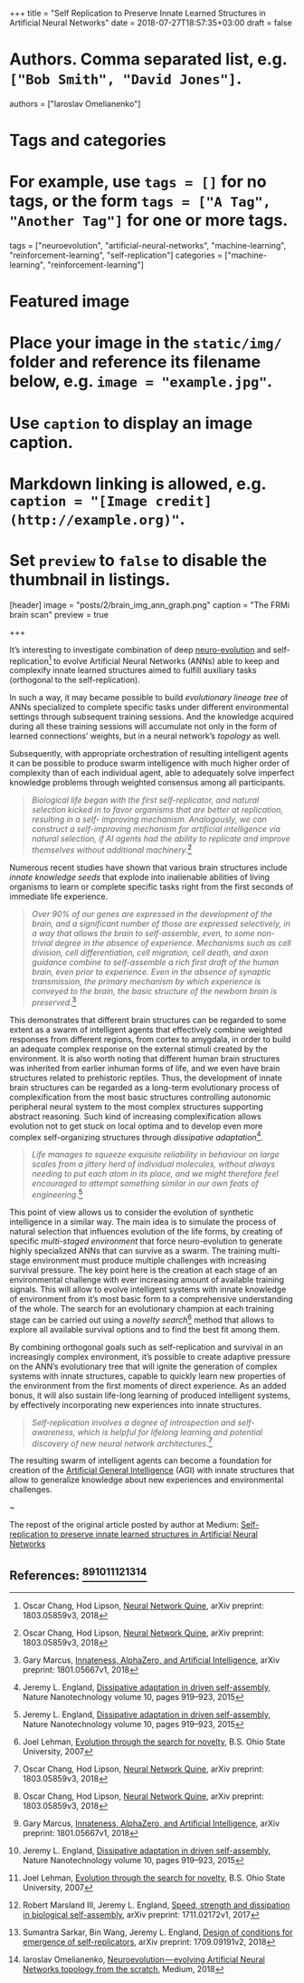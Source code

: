 +++
title = "Self Replication to Preserve Innate Learned Structures in Artificial Neural Networks"
date = 2018-07-27T18:57:35+03:00
draft = false

# Authors. Comma separated list, e.g. `["Bob Smith", "David Jones"]`.
authors = ["Iaroslav Omelianenko"]

# Tags and categories
# For example, use `tags = []` for no tags, or the form `tags = ["A Tag", "Another Tag"]` for one or more tags.
tags = ["neuroevolution", "artificial-neural-networks", "machine-learning", "reinforcement-learning", "self-replication"]
categories = ["machine-learning", "reinforcement-learning"]

# Featured image
# Place your image in the `static/img/` folder and reference its filename below, e.g. `image = "example.jpg"`.
# Use `caption` to display an image caption.
#   Markdown linking is allowed, e.g. `caption = "[Image credit](http://example.org)"`.
# Set `preview` to `false` to disable the thumbnail in listings.
[header]
image = "posts/2/brain_img_ann_graph.png"
caption = "The FRMi brain scan"
preview = true

+++

It’s interesting to investigate combination of deep [neuro-evolution](https://medium.com/@io42/neuroevolution-evolving-artificial-neural-networks-topology-from-the-scratch-d1ebc5540d84) and self-replication[^1] to evolve Artificial Neural Networks (ANNs) able to keep and complexify innate learned structures aimed to fulfill auxiliary tasks (orthogonal to the self-replication).

In such a way, it may became possible to build *evolutionary lineage tree* of ANNs specialized to complete specific tasks under different environmental settings through subsequent training sessions. And the knowledge acquired during all these training sessions will accumulate not only in the form of learned connections’ weights, but in a neural network’s *topology* as well.

Subsequently, with appropriate orchestration of resulting intelligent agents it can be possible to produce swarm intelligence with much higher order of complexity than of each individual agent, able to adequately solve imperfect knowledge problems through weighted consensus among all participants.

> *Biological life began with the first self-replicator, and natural selection kicked in to favor organisms that are better at replication, resulting in a self- improving mechanism. Analogously, we can construct a self-improving mechanism for artificial intelligence via natural selection, if AI agents had the ability to replicate and improve themselves without additional machinery.*[^1]

Numerous recent studies have shown that various brain structures include *innate knowledge seeds* that explode into inalienable abilities of living organisms to learn or complete specific tasks right from the first seconds of immediate life experience.

> *Over 90% of our genes are expressed in the development of the brain, and a significant number of those are expressed selectively, in a way that allows the brain to self-assemble, even, to some non-trivial degree in the absence of experience. Mechanisms such as cell division, cell differentiation, cell migration, cell death, and axon guidance combine to self-assemble a rich first draft of the human brain, even prior to experience. Even in the absence of synaptic transmission, the primary mechanism by which experience is conveyed to the brain, the basic structure of the newborn brain is preserved.*[^2]

This demonstrates that different brain structures can be regarded to some extent as a swarm of intelligent agents that effectively combine weighted responses from different regions, from cortex to amygdala, in order to build an adequate complex response on the external stimuli created by the environment. It is also worth noting that different human brain structures was inherited from earlier inhuman forms of life, and we even have brain structures related to prehistoric reptiles. Thus, the development of innate brain structures can be regarded as a long-term evolutionary process of complexification from the most basic structures controlling autonomic peripheral neural system to the most complex structures supporting abstract reasoning. Such kind of increasing complexification allows evolution not to get stuck on local optima and to develop even more complex self-organizing structures through *dissipative adaptation*[^3].

> *Life manages to squeeze exquisite reliability in behaviour on large scales from a jittery herd of individual molecules, without always needing to put each atom in its place, and we might therefore feel encouraged to attempt something similar in our own feats of engineering.*[^3]

This point of view allows us to consider the evolution of synthetic intelligence in a similar way. The main idea is to simulate the process of natural selection that influences evolution of the life forms, by creating of specific *multi-staged environment* that force neuro-evolution to generate highly specialized ANNs that can survive as a swarm. The training multi-stage environment must produce multiple challenges with increasing survival pressure. The key point here is the creation at each stage of an environmental challenge with ever increasing amount of available training signals. This will allow to evolve intelligent systems with innate knowledge of environment from it’s most basic form to a comprehensive understanding of the whole. The search for an evolutionary champion at each training stage can be carried out using a *novelty search*[^4] method that allows to explore all available survival options and to find the best fit among them.

By combining orthogonal goals such as self-replication and survival in an increasingly complex environment, it’s possible to create adaptive pressure on the ANN’s evolutionary tree that will ignite the generation of complex systems with innate structures, capable to quickly learn new properties of the environment from the first moments of direct experience. As an added bonus, it will also sustain life-long learning of produced intelligent systems, by effectively incorporating new experiences into innate structures.

> *Self-replication involves a degree of introspection and self-awareness, which is helpful for lifelong learning and potential discovery of new neural network architectures.*[^1]

The resulting swarm of intelligent agents can become a foundation for creation of the [Artificial General Intelligence](https://en.wikipedia.org/wiki/Artificial_general_intelligence) (AGI) with innate structures that allow to generalize knowledge about new experiences and environmental challenges.

~

The repost of the original article posted by author at Medium: [Self-replication to preserve innate learned structures in Artificial Neural Networks](https://medium.com/@io42/self-replication-to-preserve-innate-leaned-structures-in-artificial-neural-networks-9bd8758662b4)

## References: [^1][^2][^3][^4][^5][^6][^7]
[^1]: Oscar Chang, Hod Lipson, [Neural Network Quine](https://arxiv.org/abs/1803.05859), arXiv preprint: 1803.05859v3, 2018
[^2]: Gary Marcus, [Innateness, AlphaZero, and Artificial Intelligence](https://arxiv.org/abs/1801.05667), arXiv preprint: 1801.05667v1, 2018
[^3]: Jeremy L. England, [Dissipative adaptation in driven self-assembly](https://www.englandlab.com/uploads/7/8/0/3/7803054/nnano.2015.250__1_.pdf), Nature Nanotechnology volume 10, pages 919–923, 2015
[^4]: Joel Lehman, [Evolution through the search for novelty](http://joellehman.com/lehman-dissertation.pdf), B.S. Ohio State University, 2007
[^5]: Robert Marsland III, Jeremy L. England, [Speed, strength and dissipation in biological self-assembly](https://arxiv.org/abs/1711.02172), arXiv preprint: 1711.02172v1, 2017
[^6]: Sumantra Sarkar, Bin Wang, Jeremy L. England, [Design of conditions for emergence of self-replicators](https://arxiv.org/abs/1709.09191), arXiv preprint: 1709.09191v2, 2018
[^7]: Iaroslav Omelianenko, [Neuroevolution — evolving Artificial Neural Networks topology from the scratch](https://medium.com/@io42/neuroevolution-evolving-artificial-neural-networks-topology-from-the-scratch-d1ebc5540d84), Medium, 2018
